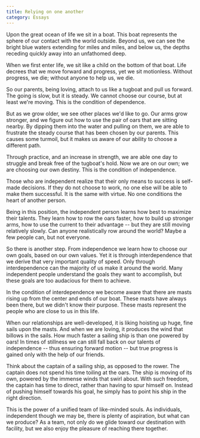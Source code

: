 ```yaml
---
title: Relying on one another
category: Essays
---
```


Upon the great ocean of life we sit in a boat.  This boat represents the
sphere of our contact with the world outside.  Beyond us, we can see the
bright blue waters extending for miles and miles, and below us, the
depths receding quickly away into an unfathomed deep.

When we first enter life, we sit like a child on the bottom of that
boat.  Life decrees that we move forward and progress, yet we sit
motionless.  Without progress, we die; without anyone to help us, we
die.

So our parents, being loving, attach to us like a tugboat and pull us
forward.  The going is slow, but it is steady.  We cannot choose our
course, but at least we're moving.  This is the condition of dependence.

But as we grow older, we see other places we'd like to go.  Our arms
grow stronger, and we figure out how to use the pair of oars that are
sitting nearby.  By dipping them into the water and pulling on them, we
are able to frustrate the steady course that has been chosen by our
parents.  This causes some turmoil, but it makes us aware of our ability
to choose a different path.

Through practice, and an increase in strength, we are able one day to
struggle and break free of the tugboat's hold.  Now we are on our own;
we are choosing our own destiny.  This is the condition of independence.

Those who are independent realize that their only means to success is
self-made decisions.  If they do not choose to work, no one else will be
able to make them successful.  It is the same with virtue.  No one
conditions the heart of another person.

Being in this position, the independent person learns how best to
maximize their talents.  They learn how to row the oars faster, how to
build up stronger arms, how to use the current to their advantage -- but
they are still moving relatively slowly.  Can anyone realistically row
around the world?  Maybe a few people can, but not everyone.

So there is another step.  From independence we learn how to choose our
own goals, based on our own values.  Yet it is through interdependence
that we derive that very important quality of speed.  Only through
interdependence can the majority of us make it around the world.  Many
independent people understand the goals they want to accomplish, but
these goals are too audacious for them to achieve.

In the condition of interdependence we become aware that there are masts
rising up from the center and ends of our boat.  These masts have always
been there, but we didn't know their purpose.  These masts represent the
people who are close to us in this life.

When our relationships are well-developed, it is liking hoisting up
huge, fine sails upon the masts.  And when we are loving, it produces
the wind that billows in the sails.  How much faster a sailing ship is
than one powered by oars!  In times of stillness we can still fall back
on our talents of independence -- thus ensuring forward motion -- but
true progress is gained only with the help of our friends.

Think about the captain of a sailing ship, as opposed to the rower.  The
captain does not spend his time toiling at the oars.  The ship is moving
of its own, powered by the immense winds that swirl about.  With such
freedom, the captain has time to direct, rather than having to spur
himself on.  Instead of pushing himself towards his goal, he simply has
to point his ship in the right direction.

This is the power of a unified team of like-minded souls.  As
individuals, independent though we may be, there is plenty of
aspiration, but what can we produce?  As a team, not only do we glide
toward our destination with facility, but we also enjoy the pleasure of
reaching there together.


